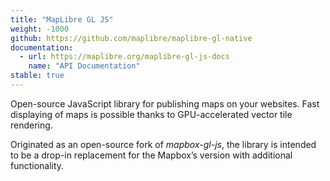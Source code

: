 ```yaml
---
title: "MapLibre GL JS"
weight: -1000
github: https://github.com/maplibre/maplibre-gl-native
documentation:
  - url: https://maplibre.org/maplibre-gl-js-docs
    name: "API Documentation"
stable: true
---
```


Open-source JavaScript library for publishing maps on your websites.
Fast displaying of maps is possible thanks to GPU-accelerated vector tile rendering.

Originated as an open-source fork of *mapbox-gl-js*, the library is
intended to be a drop-in replacement for the Mapbox’s version with
additional functionality.
